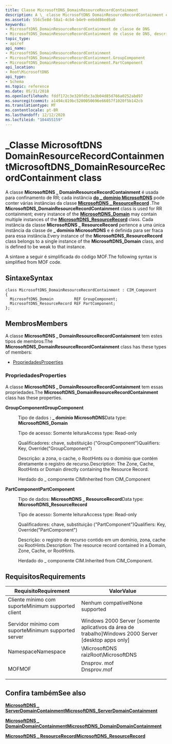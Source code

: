 ```yaml
---
title: Classe MicrosoftDNS_DomainResourceRecordContainment
description: A \_ classe MicrosoftDNS DomainResourceRecordContainment é usada para confinamento de RR; cada instância do \_ domínio MicrosoftDNS pode conter várias instâncias da \_ classe MicrosoftDNS ResourceRecord.
ms.assetid: 556c5e8d-58a1-4cb4-b4e9-eebdd86ed6a0
keywords:
- MicrosoftDNS_DomainResourceRecordContainment de classe de DNS
- MicrosoftDNS_DomainResourceRecordContainment de classe de DNS, descrita
topic_type:
- apiref
api_name:
- MicrosoftDNS_DomainResourceRecordContainment
- MicrosoftDNS_DomainResourceRecordContainment.GroupComponent
- MicrosoftDNS_DomainResourceRecordContainment.PartComponent
api_location:
- Root\MicrosoftDNS
api_type:
- Schema
ms.topic: reference
ms.date: 05/31/2018
ms.openlocfilehash: fddf172c3e320fd5c3a3b04d85d766a0252abd97
ms.sourcegitcommit: a1494c819bc5200050696e66057f1020f5b142cb
ms.translationtype: MT
ms.contentlocale: pt-BR
ms.lasthandoff: 12/12/2020
ms.locfileid: "104455159"
---
```

# <a name="microsoftdns_domainresourcerecordcontainment-class"></a><span data-ttu-id="52f7d-105">\_Classe MicrosoftDNS DomainResourceRecordContainment</span><span class="sxs-lookup"><span data-stu-id="52f7d-105">MicrosoftDNS\_DomainResourceRecordContainment class</span></span>

<span data-ttu-id="52f7d-106">A classe **MicrosoftDNS \_ DomainResourceRecordContainment** é usada para confinamento de RR; cada instância [**do \_ domínio MicrosoftDNS**](microsoftdns-domain.md) pode conter várias instâncias da classe [**MicrosoftDNS \_ ResourceRecord**](microsoftdns-resourcerecord.md) .</span><span class="sxs-lookup"><span data-stu-id="52f7d-106">The **MicrosoftDNS\_DomainResourceRecordContainment** class is used for RR containment; every instance of the [**MicrosoftDNS\_Domain**](microsoftdns-domain.md) may contain multiple instances of the [**MicrosoftDNS\_ResourceRecord**](microsoftdns-resourcerecord.md) class.</span></span> <span data-ttu-id="52f7d-107">Cada instância da classe **MicrosoftDNS \_ ResourceRecord** pertence a uma única instância da classe de **\_ domínio MicrosoftDNS** e é definida para ser fraca para essa instância.</span><span class="sxs-lookup"><span data-stu-id="52f7d-107">Every instance of the **MicrosoftDNS\_ResourceRecord** class belongs to a single instance of the **MicrosoftDNS\_Domain** class, and is defined to be weak to that instance.</span></span>

<span data-ttu-id="52f7d-108">A sintaxe a seguir é simplificada do código MOF.</span><span class="sxs-lookup"><span data-stu-id="52f7d-108">The following syntax is simplified from MOF code.</span></span>

## <a name="syntax"></a><span data-ttu-id="52f7d-109">Sintaxe</span><span class="sxs-lookup"><span data-stu-id="52f7d-109">Syntax</span></span>

``` syntax
class MicrosoftDNS_DomainResourceRecordContainment : CIM_Component
{
  MicrosoftDNS_Domain         REF GroupComponent;
  MicrosoftDNS_ResourceRecord REF PartComponent;
};
```

## <a name="members"></a><span data-ttu-id="52f7d-110">Membros</span><span class="sxs-lookup"><span data-stu-id="52f7d-110">Members</span></span>

<span data-ttu-id="52f7d-111">A classe **MicrosoftDNS \_ DomainResourceRecordContainment** tem estes tipos de membros:</span><span class="sxs-lookup"><span data-stu-id="52f7d-111">The **MicrosoftDNS\_DomainResourceRecordContainment** class has these types of members:</span></span>

-   [<span data-ttu-id="52f7d-112">Propriedades</span><span class="sxs-lookup"><span data-stu-id="52f7d-112">Properties</span></span>](#properties)

### <a name="properties"></a><span data-ttu-id="52f7d-113">Propriedades</span><span class="sxs-lookup"><span data-stu-id="52f7d-113">Properties</span></span>

<span data-ttu-id="52f7d-114">A classe **MicrosoftDNS \_ DomainResourceRecordContainment** tem essas propriedades.</span><span class="sxs-lookup"><span data-stu-id="52f7d-114">The **MicrosoftDNS\_DomainResourceRecordContainment** class has these properties.</span></span>

<dl> <dt>

<span data-ttu-id="52f7d-115">**GroupComponent**</span><span class="sxs-lookup"><span data-stu-id="52f7d-115">**GroupComponent**</span></span>
</dt> <dd> <dl> <dt>

<span data-ttu-id="52f7d-116">Tipo de dados **: \_ domínio MicrosoftDNS**</span><span class="sxs-lookup"><span data-stu-id="52f7d-116">Data type: **MicrosoftDNS\_Domain**</span></span>
</dt> <dt>

<span data-ttu-id="52f7d-117">Tipo de acesso: Somente leitura</span><span class="sxs-lookup"><span data-stu-id="52f7d-117">Access type: Read-only</span></span>
</dt> </dl>

<span data-ttu-id="52f7d-118">Qualificadores: chave, substituição ("GroupComponent")</span><span class="sxs-lookup"><span data-stu-id="52f7d-118">Qualifiers: Key, Override("GroupComponent")</span></span>

<span data-ttu-id="52f7d-119">Descrição: a zona, o cache, o RootHints ou o domínio que contém diretamente o registro de recurso.</span><span class="sxs-lookup"><span data-stu-id="52f7d-119">Description: The Zone, Cache, RootHints or Domain directly containing the Resource Record.</span></span>

<span data-ttu-id="52f7d-120">Herdado do \_ componente CIM</span><span class="sxs-lookup"><span data-stu-id="52f7d-120">Inherited from CIM\_Component</span></span>

</dd> <dt>

<span data-ttu-id="52f7d-121">**PartComponent**</span><span class="sxs-lookup"><span data-stu-id="52f7d-121">**PartComponent**</span></span>
</dt> <dd> <dl> <dt>

<span data-ttu-id="52f7d-122">Tipo de dados: **MicrosoftDNS \_ ResourceRecord**</span><span class="sxs-lookup"><span data-stu-id="52f7d-122">Data type: **MicrosoftDNS\_ResourceRecord**</span></span>
</dt> <dt>

<span data-ttu-id="52f7d-123">Tipo de acesso: Somente leitura</span><span class="sxs-lookup"><span data-stu-id="52f7d-123">Access type: Read-only</span></span>
</dt> </dl>

<span data-ttu-id="52f7d-124">Qualificadores: chave, substituição ("PartComponent")</span><span class="sxs-lookup"><span data-stu-id="52f7d-124">Qualifiers: Key, Override("PartComponent")</span></span>

<span data-ttu-id="52f7d-125">Descrição: o registro de recurso contido em um domínio, zona, cache ou RootHints.</span><span class="sxs-lookup"><span data-stu-id="52f7d-125">Description: The resource record contained in a Domain, Zone, Cache, or RootHints.</span></span>

<span data-ttu-id="52f7d-126">Herdado do \_ componente CIM.</span><span class="sxs-lookup"><span data-stu-id="52f7d-126">Inherited from CIM\_Component.</span></span>

</dd> </dl>

## <a name="requirements"></a><span data-ttu-id="52f7d-127">Requisitos</span><span class="sxs-lookup"><span data-stu-id="52f7d-127">Requirements</span></span>



| <span data-ttu-id="52f7d-128">Requisito</span><span class="sxs-lookup"><span data-stu-id="52f7d-128">Requirement</span></span> | <span data-ttu-id="52f7d-129">Valor</span><span class="sxs-lookup"><span data-stu-id="52f7d-129">Value</span></span> |
|-------------------------------------|----------------------------------------------------------------------------------------|
| <span data-ttu-id="52f7d-130">Cliente mínimo com suporte</span><span class="sxs-lookup"><span data-stu-id="52f7d-130">Minimum supported client</span></span><br/> | <span data-ttu-id="52f7d-131">Nenhum compatível</span><span class="sxs-lookup"><span data-stu-id="52f7d-131">None supported</span></span><br/>                                                              |
| <span data-ttu-id="52f7d-132">Servidor mínimo com suporte</span><span class="sxs-lookup"><span data-stu-id="52f7d-132">Minimum supported server</span></span><br/> | <span data-ttu-id="52f7d-133">Windows 2000 Server \[somente aplicativos da área de trabalho\]</span><span class="sxs-lookup"><span data-stu-id="52f7d-133">Windows 2000 Server \[desktop apps only\]</span></span><br/>                                   |
| <span data-ttu-id="52f7d-134">Namespace</span><span class="sxs-lookup"><span data-stu-id="52f7d-134">Namespace</span></span><br/>                | <span data-ttu-id="52f7d-135">\\MicrosoftDNS raiz</span><span class="sxs-lookup"><span data-stu-id="52f7d-135">Root\\MicrosoftDNS</span></span><br/>                                                          |
| <span data-ttu-id="52f7d-136">MOF</span><span class="sxs-lookup"><span data-stu-id="52f7d-136">MOF</span></span><br/>                      | <dl> <span data-ttu-id="52f7d-137"><dt>Dnsprov. mof</dt></span><span class="sxs-lookup"><span data-stu-id="52f7d-137"><dt>Dnsprov.mof</dt></span></span> </dl> |



## <a name="see-also"></a><span data-ttu-id="52f7d-138">Confira também</span><span class="sxs-lookup"><span data-stu-id="52f7d-138">See also</span></span>

<dl> <dt>

[<span data-ttu-id="52f7d-139">**MicrosoftDNS \_ ServerDomainContainment**</span><span class="sxs-lookup"><span data-stu-id="52f7d-139">**MicrosoftDNS\_ServerDomainContainment**</span></span>](microsoftdns-serverdomaincontainment.md)
</dt> <dt>

[<span data-ttu-id="52f7d-140">**MicrosoftDNS \_ DomainDomainContainment**</span><span class="sxs-lookup"><span data-stu-id="52f7d-140">**MicrosoftDNS\_DomainDomainContainment**</span></span>](microsoftdns-domaindomaincontainment.md)
</dt> <dt>

[<span data-ttu-id="52f7d-141">**MicrosoftDNS \_ ResourceRecord**</span><span class="sxs-lookup"><span data-stu-id="52f7d-141">**MicrosoftDNS\_ResourceRecord**</span></span>](microsoftdns-resourcerecord.md)
</dt> </dl>

 

 





